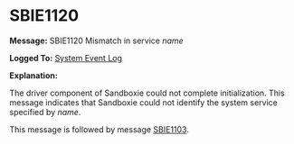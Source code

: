 # SBIE1120

**Message:** SBIE1120 Mismatch in service _name_

**Logged To:** [System Event Log](SystemEventLog.md)

**Explanation:**

The driver component of Sandboxie could not complete initialization. This message indicates that Sandboxie could not identify the system service specified by _name_.

This message is followed by message [SBIE1103](SBIE1103.md).